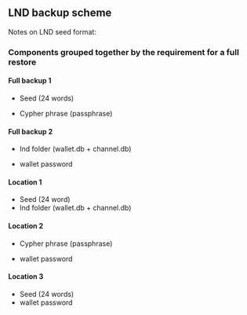 ## LND backup scheme
Notes on LND seed format:


### Components grouped together by the requirement for a full restore
#### Full backup 1
* Seed (24 words)
- Cypher phrase (passphrase)
#### Full backup 2 
- lnd folder (wallet.db + channel.db)
* wallet password

#### Location 1
- Seed (24 word)
- lnd folder (wallet.db + channel.db)

#### Location 2 
- Cypher phrase (passphrase)
* wallet password

#### Location 3
* Seed (24 words)
* wallet password
